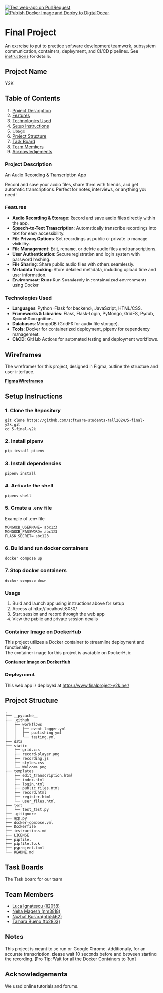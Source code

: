 [![Test web-app on Pull Request](https://github.com/software-students-fall2024/5-final-y2k/actions/workflows/testing.yml/badge.svg)](https://github.com/software-students-fall2024/5-final-y2k/blob/main/.github/workflows/testing.yml)
[![Publish Docker Image and Deploy to DigitalOcean](https://github.com/software-students-fall2024/5-final-y2k/actions/workflows/publishing.yml/badge.svg)](https://github.com/software-students-fall2024/5-final-y2k/blob/main/.github/workflows/publishing.yml)

# Final Project

An exercise to put to practice software development teamwork, subsystem communication, containers, deployment, and CI/CD pipelines. See [instructions](./instructions.md) for details.

## Project Name

Y2K

## Table of Contents

1. [Project Description](#project-description)
2. [Features](#features)
3. [Technologies Used](#technologies-used)
4. [Setup Instructions](#setup-instructions)
5. [Usage](#usage)
6. [Project Structure](#project-structure)
7. [Task Board](#task-board)
8. [Team Members](#team-members)
9. [Acknowledgements](#acknowledgements)

### Project Description

An Audio Recording & Transcription App

Record and save your audio files, share them with friends, and get automatic transcriptions. Perfect for notes, interviews, or anything you need!

### Features

- **Audio Recording & Storage**: Record and save audio files directly within the app.
- **Speech-to-Text Transcription**: Automatically transcribe recordings into text for easy accessibility.
- **File Privacy Options**: Set recordings as public or private to manage visibility.
- **File Management**: Edit, rename, or delete audio files and transcriptions.
- **User Authentication**: Secure registration and login system with password hashing.
- **File Sharing**: Share public audio files with others seamlessly.
- **Metadata Tracking**: Store detailed metadata, including upload time and user information.
- **Environment: Runs** Run Seamlessly in containerized environments using Docker

### Technologies Used

- **Languages**: Python (Flask for backend), JavaScript, HTML/CSS.
- **Frameworks & Libraries**: Flask, Flask-Login, PyMongo, GridFS, Pydub, SpeechRecognition.
- **Databases**: MongoDB (GridFS for audio file storage).
- **Tools**: Docker for containerized deployment, pipenv for dependency management.
- **CI/CD**: GitHub Actions for automated testing and deployment workflows.

## Wireframes

The wireframes for this project, designed in Figma, outline the structure and user interface.

[**Figma Wireframes**](https://www.figma.com/design/yLFRMQmg38yyakEGCcKE0K/Final-SWE-project?node-id=0-1&t=mGMPcWYwOiU1suvv-1)

## Setup Instructions

### 1. Clone the Repository

```
git clone https://github.com/software-students-fall2024/5-final-y2k.git
cd 5-final-y2k
```

### 2. Install pipenv

```
pip install pipenv
```

### 3. Install dependencies

```
pipenv install
```

### 4. Activate the shell

```
pipenv shell
```

### 5. Create a .env file

Example of .env file

```
MONGODB_USERNAME= abc123
MONGODB_PASSWORD= abc123
FLASK_SECRET= abc123
```

### 6. Build and run docker containers

```
docker compose up
```

### 7. Stop docker containers

```
docker compose down
```

### Usage

1. Build and launch app using instructions above for setup
2. Access at http://localhost:8080/
3. Start session and record through the web app
4. View the public and private session details

### Container Image on DockerHub

This project utilizes a Docker container to streamline deployment and functionality.  
The container image for this project is available on DockerHub:

[**Container Image on DockerHub**](https://hub.docker.com/r/lucaignatescu/y2k-final-project)

### Deployment

This web app is deployed at https://www.finalproject-y2k.net/

## Project Structure

```text
.
├── __pycache__
├── .github
│   ├── workflows
│   │   ├── event-logger.yml
│   │   ├── publishing.yml
│   │   └── testing.yml
├── data
├── static
│   ├── grid.css
│   ├── record-player.png
│   ├── recording.js
│   ├── styles.css
│   └── Welcome.png
├── templates
│   ├── edit_transcription.html
│   ├── index.html
│   ├── login.html
│   ├── public_files.html
│   ├── record.html
│   ├── register.html
│   └── user_files.html
├── test
│   └── test_test.py
├── .gitignore
├── app.py
├── docker-compose.yml
├── Dockerfile
├── instructions.md
├── LICENSE
├── pipfile.
├── pipfile.lock
├── pyproject.toml
└── README.md
```

## Task Boards

[The Task board for our team](https://github.com/orgs/software-students-fall2024/projects/153)

## Team Members

- [Luca Ignatescu (li2058)](https://github.com/LucaIgnatescu)
- [Neha Magesh (nm3818)](https://github.com/nehamagesh)
- [Nuzhat Bushra(ntb5562)](https://github.com/ntb5562)
- [Tamara Bueno (tb2803)](https://github.com/TamaraBuenoo)

## Notes

This project is meant to be run on Google Chrome. Additionally, for an accurate transcription, please wait 10 seconds before and between starting the recording. [Pro Tip: Wait for all the Docker Containers to Run]

## Acknowledgements

We used online tutorials and forums.
